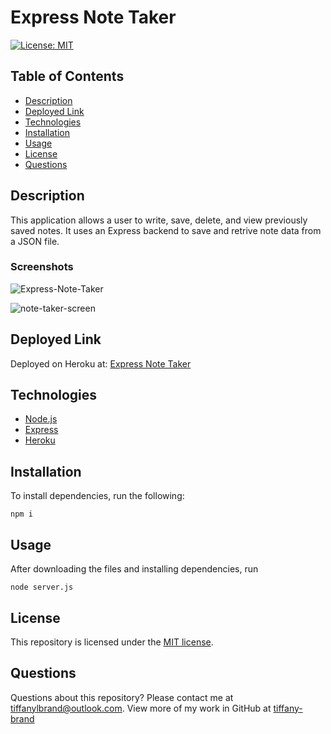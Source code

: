 # Express Note Taker

[![License: MIT](https://img.shields.io/github/license/tiffany-brand/express-note-taker?style=plastic)](./LICENSE)

## Table of Contents

* [Description](#description)
* [Deployed Link](#deployed-link)
* [Technologies](#technologies)
* [Installation](#installation)
* [Usage](#usage)
* [License](#license)
* [Questions](#questions)

## Description

This application allows a user to write, save, delete, and view previously saved notes. It uses an Express backend to save and retrive note data from a JSON file. 

### Screenshots

![Express-Note-Taker](https://user-images.githubusercontent.com/16748389/92150660-ba7ce200-eded-11ea-802d-8bb37e35ec01.gif)

![note-taker-screen](https://user-images.githubusercontent.com/16748389/92150822-0891e580-edee-11ea-8df6-b8b9cf2b4877.JPG)

## Deployed Link

Deployed on Heroku at:  [Express Note Taker](https://mysterious-bastion-50165.herokuapp.com/)


## Technologies

* [Node.js](https://nodejs.org/)
* [Express](https://expressjs.com/)
* [Heroku](https://heroku.com)

## Installation

To install dependencies, run the following:

`
npm i
`

## Usage

After downloading the files and installing dependencies, run 

`
node server.js
`

## License

This repository is licensed under the [MIT license](./LICENSE).

## Questions

Questions about this repository? Please contact me at [tiffanylbrand@outlook.com](mailto:tiffanylbrand@outlook.com). View more of my work in GitHub at [tiffany-brand](https://github.com/tiffany-brand) 
